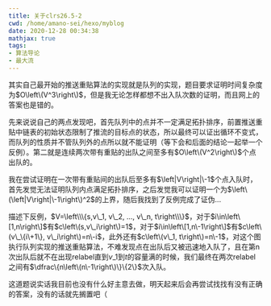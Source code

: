 ```yaml
---
title: 关于clrs26.5-2
cwd: /home/amano-sei/hexo/myblog
date: 2020-12-28 00:34:38
mathjax: true
tags:
- 算法导论
- 最大流
---
```


其实自己最开始的推送重贴算法的实现就是队列的实现，题目要求证明时间复杂度为$O\left\(V^3\right\)$，但是我无论怎样都想不出入队次数的证明，而且网上的答案也是错的。

先来说说自己的两点发现吧，首先队列中的点并不一定满足拓扑排序，前置推送重贴中链表的初始状态限制了推流的目标点的状态，所以最终可以证出循环不变式，而队列的性质并不管队列外的点所以就不能证明（等下会和后面的结论一起举一个反例）。第二就是连续两次带有重贴的出队之间至多有$O\left\(V^2\right\)$个点出队的。

我在尝试证明在一次带有重贴间的出队后至多有$\left|V\right|\-1$个点入队时，首先发觉无法证明队列内点满足拓扑排序，之后发觉我可以证明一个为$\left\(\left|V\right|\-1\right\)^2$的上界，随后我找到了反例完成了证伪...

描述下反例，$V=\left\\\{s,v\_1, v\_2, ..., v\_n, t\right\\\}$，对于$i\in\left\[1,n\right\]$有$c\left\(s,v\_i\right\)=1$，对于$i\in\left\[1,n\-1\right\]$有$c\left\(v\_\{i\+1\}, v\_i\right\)=n\-i$，此外还有$c\left\(v\_1, t\right\)=n\-1$，对这个图执行队列实现的推送重贴算法，不难发现点在出队后又被迅速地入队了，且在第n次出队后就不在出现relabel直到$v\_1$到$t$的容量满的时候，我们最终在两次relabel之间有$\dfrac\{n\left\(n\-1\right\)\}\{2\}$次入队。

这道题说实话我目前也没有什么好主意去做，明天起来后会再尝试找找有没有正确的答案，没有的话就先搁置吧（

